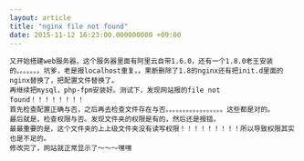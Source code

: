 ```yaml
---
layout: article
title: "nginx file not found"
date: 2015-11-12 16:23:00.000000000 +09:00
---
```


    又开始搭建web服务器，这个服务器里面有阿里云自带1.6.0，还有一个1.8.0老王安装的。。。。。。。坑爹，老是报localhost重复。。果断删除了1.8的nginx还有把init.d里面的nginx替换了，把配置文件替换了。
    再继续把mysql，php-fpm安装好。测试下，发现网站报的file not found！！！！！！！！
    首先检查配置正确与否，之后再去检查文件存在与否。。。。。。。。。。。。。。。。。这些都是对的。
    最后就是，检查权限与否。发现文件夹的权限是有的，然后还是报错。
    最最重要的是，这个文件夹的上上级文件夹没有读写权限！！！！！！！！！所以导致权限其实也是不足的。
    修改完了，网站就正常显示了～～～嘿嘿
